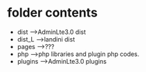 # folder contents

- dist	-->AdminLte3.0 dist
- dist_L	-->landini dist
- pages	-->???
- php	-->php libraries and plugin php codes.
- plugins	-->AdminLte3.0 plugins